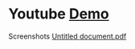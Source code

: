 # Youtube [Demo](https://youtu.be/DDfg6KseSik)


Screenshots
[Untitled document.pdf](https://github.com/amaanabbasi/CM1_DevQuickTest_Question/files/12034281/Untitled.document.pdf)
